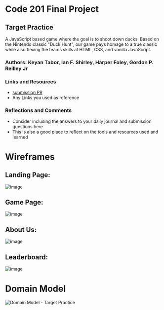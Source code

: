 # Code 201 Final Project

## Target Practice

A JavaScript based game where the goal is to shoot down ducks. Based on the Nintendo classic "Duck Hunt", our game pays homage to a true classic while also flexing the teams skills at HTML, CSS, and  vanilla JavaScript.

### Authors: Keyan Tabor, Ian F. Shirley, Harper Foley, Gordon P. Reilley Jr

### Links and Resources
* [submission PR](http://xyz.com)
* Any Links you used as reference

### Reflections and Comments
* Consider including the answers to your daily journal and submission questions here
* This is also a good place to reflect on the tools and resources used and learned


# Wireframes

## Landing Page:
![image](https://user-images.githubusercontent.com/108432978/197633839-f26c07d3-9c9f-40d4-ad78-6312d56a5111.png)
## Game Page:
![image](https://user-images.githubusercontent.com/108432978/197634015-793e7477-5e74-49bf-bb8d-71b328a865cc.png)
## About Us:
![image](https://user-images.githubusercontent.com/108432978/197634086-0e3ba829-1e0e-4069-8de7-c85cee9fce98.png)
## Leaderboard:
![image](https://user-images.githubusercontent.com/108432978/197634201-6d1145d3-1158-41fa-bf7f-594d9f5838fb.png)


# Domain Model

![Domain Model - Target Practice](https://user-images.githubusercontent.com/107962287/197636535-02fdc158-4edd-45ef-9632-0d0665e29a1c.png)
